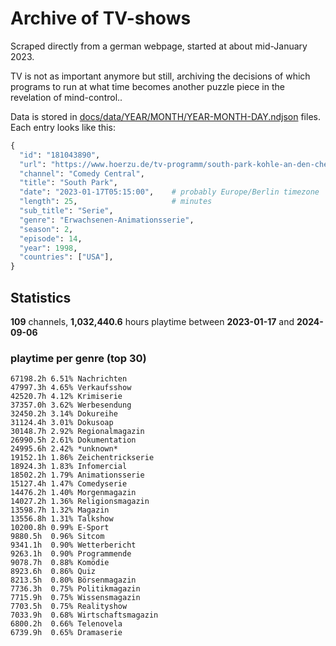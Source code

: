 # Archive of TV-shows

Scraped directly from a german webpage, started at about mid-January 2023.

TV is not as important anymore but still, archiving the decisions of which programs to run at what time
becomes another puzzle piece in the revelation of mind-control.. 

Data is stored in [docs/data/YEAR/MONTH/YEAR-MONTH-DAY.ndjson](docs/data/) files. 
Each entry looks like this:

```python
{
  "id": "181043890", 
  "url": "https://www.hoerzu.de/tv-programm/south-park-kohle-an-den-chefkoch/bid_181043890/", 
  "channel": "Comedy Central", 
  "title": "South Park", 
  "date": "2023-01-17T05:15:00",    # probably Europe/Berlin timezone 
  "length": 25,                     # minutes 
  "sub_title": "Serie", 
  "genre": "Erwachsenen-Animationsserie", 
  "season": 2, 
  "episode": 14, 
  "year": 1998, 
  "countries": ["USA"],
}
```

## Statistics

**109** channels, **1,032,440.6** hours playtime between **2023-01-17** and **2024-09-06**


### playtime per genre (top 30)

    67198.2h 6.51% Nachrichten
    47997.3h 4.65% Verkaufsshow
    42520.7h 4.12% Krimiserie
    37357.0h 3.62% Werbesendung
    32450.2h 3.14% Dokureihe
    31124.4h 3.01% Dokusoap
    30148.7h 2.92% Regionalmagazin
    26990.5h 2.61% Dokumentation
    24995.6h 2.42% *unknown*
    19152.1h 1.86% Zeichentrickserie
    18924.3h 1.83% Infomercial
    18502.2h 1.79% Animationsserie
    15127.4h 1.47% Comedyserie
    14476.2h 1.40% Morgenmagazin
    14027.2h 1.36% Religionsmagazin
    13598.7h 1.32% Magazin
    13556.8h 1.31% Talkshow
    10200.8h 0.99% E-Sport
    9880.5h  0.96% Sitcom
    9341.1h  0.90% Wetterbericht
    9263.1h  0.90% Programmende
    9078.7h  0.88% Komödie
    8923.6h  0.86% Quiz
    8213.5h  0.80% Börsenmagazin
    7736.3h  0.75% Politikmagazin
    7715.9h  0.75% Wissensmagazin
    7703.5h  0.75% Realityshow
    7033.9h  0.68% Wirtschaftsmagazin
    6800.2h  0.66% Telenovela
    6739.9h  0.65% Dramaserie
